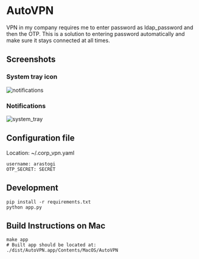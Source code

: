 # AutoVPN

VPN in my company requires me to enter password as ldap_password and then the OTP.
This is a solution to entering password automatically and make sure it stays connected
at all times.

## Screenshots

### System tray icon
![notifications](https://i.imgur.com/8sRHzYT.png)
### Notifications
![system_tray](https://i.imgur.com/luZEYjl.png)

## Configuration file

Location: ~/.corp_vpn.yaml

	username: arastogi
	OTP_SECRET: SECRET

## Development

	pip install -r requirements.txt
	python app.py

## Build Instructions on Mac

	make app
	# Built app should be located at: ./dist/AutoVPN.app/Contents/MacOS/AutoVPN
